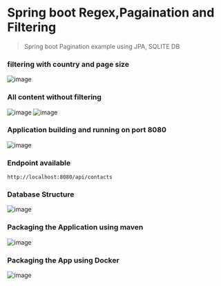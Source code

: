 # Spring boot Regex,Pagaination and Filtering

> Spring boot Pagination example using JPA, SQLITE DB

### filtering with country and page size
![image](https://user-images.githubusercontent.com/33205781/159362428-436ecbc9-8fe0-4512-970e-c14e43b10fc2.png)

### All content without filtering

![image](https://user-images.githubusercontent.com/33205781/159362774-967bb4f1-4ed0-41d5-820d-3e200ed9e86e.png)
![image](https://user-images.githubusercontent.com/33205781/159363418-fe2936a2-0545-4e4b-8cb3-a40875ef5592.png)


### Application building and running on port 8080

![image](https://user-images.githubusercontent.com/33205781/159363027-c68383e2-795f-4c38-9400-fe936e50e2ce.png)

### Endpoint available 

`http://localhost:8080/api/contacts`

### Database Structure

![image](https://user-images.githubusercontent.com/33205781/159363721-860d0680-1a1e-4003-8ec9-2e931efa03fe.png)

### Packaging the Application using maven

![image](https://user-images.githubusercontent.com/33205781/159365212-2a174325-c3e3-4771-9192-65ed4664833d.png)

### Packaging the App using Docker 

![image](https://user-images.githubusercontent.com/33205781/159365589-4b87d5f4-eb3a-4f26-9803-1a4c625b2205.png)





